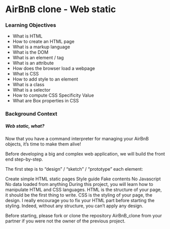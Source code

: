 # AirBnB clone - Web static

### Learning Objectives

 - What is HTML
 - How to create an HTML page
 - What is a markup language
 - What is the DOM
 - What is an element / tag
 - What is an attribute
 - How does the browser load a webpage
 - What is CSS
 - How to add style to an element
 - What is a class
 - What is a selector
 - How to compute CSS Specificity Value
 - What are Box properties in CSS

### Background Context

##### Web static, what?
Now that you have a command interpreter for managing your AirBnB objects, it’s time to make them alive!

Before developing a big and complex web application, we will build the front end step-by-step.

The first step is to “design” / “sketch” / “prototype” each element:

Create simple HTML static pages
Style guide
Fake contents
No Javascript
No data loaded from anything
During this project, you will learn how to manipulate HTML and CSS languages. HTML is the structure of your page, it should be the first thing to write. CSS is the styling of your page, the design. I really encourage you to fix your HTML part before starting the styling. Indeed, without any structure, you can’t apply any design.

Before starting, please fork or clone the repository AirBnB_clone from your partner if you were not the owner of the previous project.
